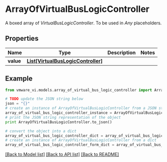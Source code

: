 # ArrayOfVirtualBusLogicController

A boxed array of *VirtualBusLogicController*. To be used in *Any* placeholders. 

## Properties
Name | Type | Description | Notes
------------ | ------------- | ------------- | -------------
**value** | [**List[VirtualBusLogicController]**](VirtualBusLogicController.md) |  | 

## Example

```python
from vmware_vi.models.array_of_virtual_bus_logic_controller import ArrayOfVirtualBusLogicController

# TODO update the JSON string below
json = "{}"
# create an instance of ArrayOfVirtualBusLogicController from a JSON string
array_of_virtual_bus_logic_controller_instance = ArrayOfVirtualBusLogicController.from_json(json)
# print the JSON string representation of the object
print ArrayOfVirtualBusLogicController.to_json()

# convert the object into a dict
array_of_virtual_bus_logic_controller_dict = array_of_virtual_bus_logic_controller_instance.to_dict()
# create an instance of ArrayOfVirtualBusLogicController from a dict
array_of_virtual_bus_logic_controller_form_dict = array_of_virtual_bus_logic_controller.from_dict(array_of_virtual_bus_logic_controller_dict)
```
[[Back to Model list]](../README.md#documentation-for-models) [[Back to API list]](../README.md#documentation-for-api-endpoints) [[Back to README]](../README.md)


